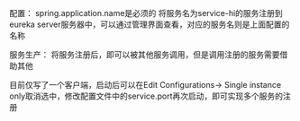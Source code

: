配置：
    spring.application.name是必须的
    将服务名为service-hi的服务注册到eureka server服务器中，可以通过管理界面查看，对应的服务名则是上面配置的名称

服务生产：
    将服务注册后，即可以被其他服务调用，但是调用注册的服务需要借助其他
    
目前仅写了一个客户端，启动后可以在Edit Configurations-> Single instance only取消选中，修改配置文件中的service.port再次启动，即可实现多个服务的注册 


